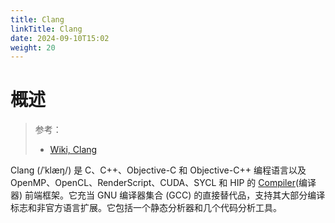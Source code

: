 ```yaml
---
title: Clang
linkTitle: Clang
date: 2024-09-10T15:02
weight: 20
---
```


# 概述

> 参考：
>
> - [Wiki, Clang](https://en.wikipedia.org/wiki/Clang)

Clang (/ˈklæŋ/) 是 C、C++、Objective-C 和 Objective-C++ 编程语言以及 OpenMP、OpenCL、RenderScript、CUDA、SYCL 和 HIP 的 [Compiler](docs/2.编程/Programming%20tools/Compiler.md)(编译器) 前端框架。它充当 GNU 编译器集合 (GCC) 的直接替代品，支持其大部分编译标志和非官方语言扩展。它包括一个静态分析器和几个代码分析工具。